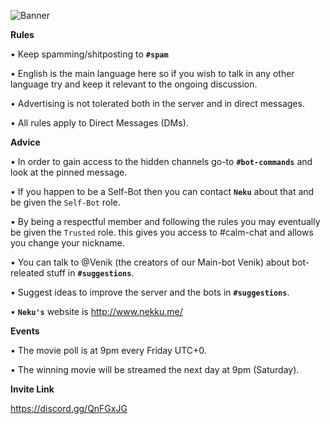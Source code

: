 ![Banner](https://github.com/NekuNeku/KUD/blob/master/Banners/Readme/1/KUD-Banner-Github.png)

﻿**Rules**

• Keep spamming/shitposting to **``#spam``**

• English is the main language here so if you wish to talk in any other language try and keep it relevant to the ongoing discussion.

• Advertising is not tolerated both in the server and in direct messages.

• All rules apply to Direct Messages (DMs).


**Advice**

• In order to gain access to the hidden channels go-to **``#bot-commands``** and look at the pinned message.

• If you happen to be a Self-Bot then you can contact **``Neku``** about that and be given the ``Self-Bot`` role.

• By being a respectful member and following the rules you may eventually be given the ``Trusted`` role. this gives you access to #calm-chat and allows you change your nickname.

• You can talk to @Venik (the creators of our Main-bot Venik) about bot-releated stuff in **``#suggestions``**.

• Suggest ideas to improve the server and the bots in **``#suggestions``**.

• **``Neku's``** website is <http://www.nekku.me/>


**Events**

• The movie poll is at 9pm every Friday UTC+0.

• The winning movie will be streamed the next day at 9pm (Saturday).


**Invite Link**

https://discord.gg/QnFGxJG
